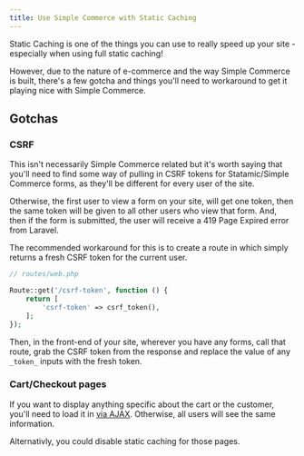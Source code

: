 ```yaml
---
title: Use Simple Commerce with Static Caching
---
```


Static Caching is one of the things you can use to really speed up your site - especially when using full static caching!

However, due to the nature of e-commerce and the way Simple Commerce is built, there's a few gotcha and things you'll need to workaround to get it playing nice with Simple Commerce.

## Gotchas

### CSRF

This isn't necessarily Simple Commerce related but it's worth saying that you'll need to find some way of pulling in CSRF tokens for Statamic/Simple Commerce forms, as they'll be different for every user of the site.

Otherwise, the first user to view a form on your site, will get one token, then the same token will be given to all other users who view that form. And, then if the form is submitted, the user will receive a 419 Page Expired error from Laravel.

The recommended workaround for this is to create a route in which simply returns a fresh CSRF token for the current user.

```php
// routes/web.php

Route::get('/csrf-token', function () {
    return [
        'csrf-token' => csrf_token(),
    ];
});
```

Then, in the front-end of your site, wherever you have any forms, call that route, grab the CSRF token from the response and replace the value of any `_token_` inputs with the fresh token.

### Cart/Checkout pages

If you want to display anything specific about the cart or the customer, you'll need to load it in [via AJAX](/kb-articles/ajax). Otherwise, all users will see the same information.

Alternativly, you could disable static caching for those pages.
